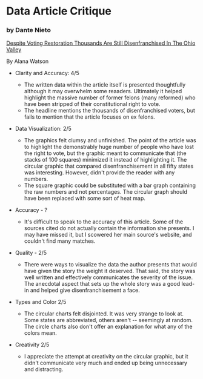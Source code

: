 # Data Article Critique
### by Dante Nieto

[Despite Voting Restoration Thousands Are Still Disenfranchised In The Ohio Valley](https://ohiovalleyresource.org/2020/12/04/despite-voting-restoration-thousands-are-still-disenfranchised-in-the-ohio-valley) 

By Alana Watson

- Clarity and Accuracy: 4/5
  - The written data within the article itself is presented thoughtfully although it may overwhelm some reaaders. Ultimately it helped highlight the massive number of former felons (many reformed) who have been stripped of their constitutional right to vote.
  - The headline mentions the thousands of disenfranchised voters, but fails to mention that the article focuses on ex felons.

- Data Visualization: 2/5
  - The graphics felt clumsy and unfinished. The point of the article was to highlight the demonstrably huge number of people who have lost the right to vote, but the graphic meant to communicate that (the stacks of 100 squares) minimized it instead of highlighting it. The circular graphic that compared disenfranchisement in all fifty states was interesting. However, didn't provide the reader with any numbers. 
  - The square graphic could be substituted with a bar graph containing the raw numbers and not percentages. The circular graph should have been replaced with some sort of heat map.

- Accuracy - ?
  - It's difficult to speak to the accuracy of this article. Some of the sources cited do not actually contain the information she presents. I may have missed it, but I scowered her main source's website, and couldn't find many matches.

- Quality - 2/5
  - There were ways to visualize the data the author presents that would have given the story the weight it deserved. That said, the story was well written and effectively communicates the severity of the issue. The anecdotal aspect that sets up the whole story was a good lead-in and helped give disenfranchisement a face.

- Types and Color 2/5
  - The circular charts felt disjointed. It was very strange to look at. Some states are abbreviated, others aren't -- seemingly at random. The circle charts also don't offer an explanation for what any of the colors mean. 

- Creativity 2/5
  - I appreciate the attempt at creativity on the circular graphic, but it didn't communicate very much and ended up being unnecessary and distracting. 
